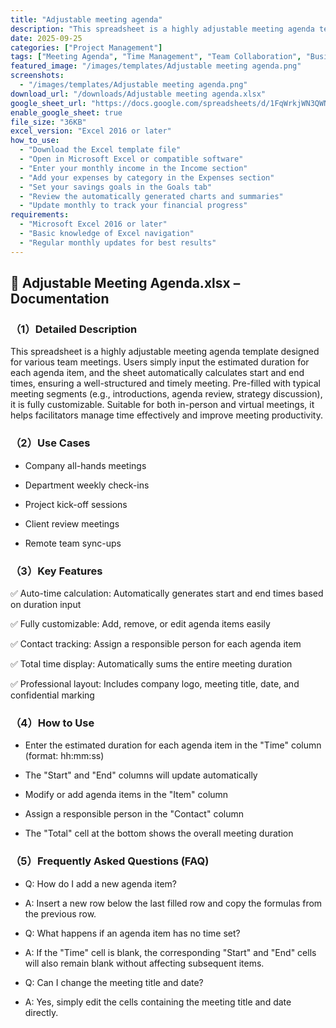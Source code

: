 ```yaml
---
title: "Adjustable meeting agenda"
description: "This spreadsheet is a highly adjustable meeting agenda template designed for various team meetings. "
date: 2025-09-25
categories: ["Project Management"]
tags: ["Meeting Agenda", "Time Management", "Team Collaboration", "Business Meeting"]
featured_image: "/images/templates/Adjustable meeting agenda.png"
screenshots:
  - "/images/templates/Adjustable meeting agenda.png"
download_url: "/downloads/Adjustable meeting agenda.xlsx"
google_sheet_url: "https://docs.google.com/spreadsheets/d/1FqWrkjWN3QWNqLclIqRdm3_uJ0ydnyBIoTIUG4SJNmg/edit?usp=sharing"
enable_google_sheet: true
file_size: "36KB"
excel_version: "Excel 2016 or later"
how_to_use:
  - "Download the Excel template file"
  - "Open in Microsoft Excel or compatible software"
  - "Enter your monthly income in the Income section"
  - "Add your expenses by category in the Expenses section"
  - "Set your savings goals in the Goals tab"
  - "Review the automatically generated charts and summaries"
  - "Update monthly to track your financial progress"
requirements:
  - "Microsoft Excel 2016 or later"
  - "Basic knowledge of Excel navigation"
  - "Regular monthly updates for best results"
---
```


## 📄 Adjustable Meeting Agenda.xlsx – Documentation
### （1）Detailed Description
This spreadsheet is a highly adjustable meeting agenda template designed for various team meetings. Users simply input the estimated duration for each agenda item, and the sheet automatically calculates start and end times, ensuring a well-structured and timely meeting. Pre-filled with typical meeting segments (e.g., introductions, agenda review, strategy discussion), it is fully customizable. Suitable for both in-person and virtual meetings, it helps facilitators manage time effectively and improve meeting productivity.

### （2）Use Cases
- Company all-hands meetings

- Department weekly check-ins

- Project kick-off sessions

- Client review meetings

- Remote team sync-ups

### （3）Key Features
✅ Auto-time calculation: Automatically generates start and end times based on duration input

✅ Fully customizable: Add, remove, or edit agenda items easily

✅ Contact tracking: Assign a responsible person for each agenda item

✅ Total time display: Automatically sums the entire meeting duration

✅ Professional layout: Includes company logo, meeting title, date, and confidential marking

### （4）How to Use
- Enter the estimated duration for each agenda item in the "Time" column (format: hh:mm:ss)

- The "Start" and "End" columns will update automatically

- Modify or add agenda items in the "Item" column

- Assign a responsible person in the "Contact" column

- The "Total" cell at the bottom shows the overall meeting duration

### （5）Frequently Asked Questions (FAQ)
- Q: How do I add a new agenda item?
- A: Insert a new row below the last filled row and copy the formulas from the previous row.

- Q: What happens if an agenda item has no time set?
- A: If the "Time" cell is blank, the corresponding "Start" and "End" cells will also remain blank without affecting subsequent items.

- Q: Can I change the meeting title and date?
- A: Yes, simply edit the cells containing the meeting title and date directly.